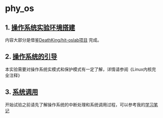 # phy_os

## 1. [操作系统实验环境搭建](https://github.com/junbo-hu/phy_os/blob/master/1-exper01-env/prepEnv.md)
 内容大部分是借鉴[DeathKing/hit-oslab项目](https://github.com/DeathKing/hit-oslab) 完成。

## 2. [操作系统的引导](https://github.com/junbo-hu/phy_os/blob/master/2-exper02-boot/boot.md)
 本实验需要对操作系统实模式和保护模式有一定了解，详情请参阅《Linux内核完全注释》

## 3. [系统调用](https://github.com/junbo-hu/phy_os/blob/master/3-exper03-syscall/systemcall.md)
开始试验之前请先了解操作系统的中断处理和系统调用过程，可以参考我的[学习笔记](https://github.com/junbo-hu/phy_os/tree/master/3-exper03-syscall/chapter05_note.md)
